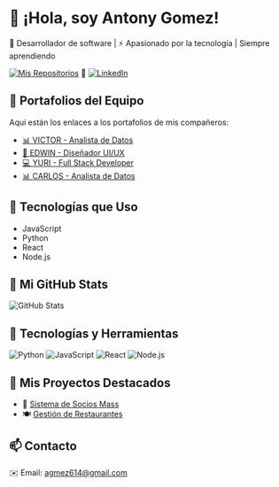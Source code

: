 # 🌟 ¡Hola, soy Antony Gomez!  
🚀 Desarrollador de software | ⚡ Apasionado por la tecnología   |  Siempre aprendiendo

[![Mis Repositorios](https://img.shields.io/badge/GitHub-Repositorios-181717?style=for-the-badge&logo=github)](https://github.com/AntonyGZ?tab=repositories)
🔗 [![LinkedIn](https://img.shields.io/badge/LinkedIn-0077B5?style=flat&logo=linkedin&logoColor=white)](https://linkedin.com/in/antonygz1605) 

## 📌 Portafolios del Equipo  
Aquí están los enlaces a los portafolios de mis compañeros:  
- [📊 VICTOR - Analista de Datos](https://carlos.github.io/) 
- [🎨 EDWIN - Diseñador UI/UX](https://juan.github.io/)  
- [💻 YURI - Full Stack Developer](https://ana.github.io/)  
- [📊 CARLOS - Analista de Datos](https://carlos.github.io/)
 
## 🔧 Tecnologías que Uso
- JavaScript
- Python
- React
- Node.js

## 🔗 Mi GitHub Stats
![GitHub Stats](https://github-readme-stats.vercel.app/api?username=AntonyGZ&show_icons=true&theme=dark)

## 🔧 Tecnologías y Herramientas  
![Python](https://img.shields.io/badge/Python-3776AB?style=flat&logo=python&logoColor=white)
![JavaScript](https://img.shields.io/badge/JavaScript-F7DF1E?style=flat&logo=javascript&logoColor=black)
![React](https://img.shields.io/badge/React-61DAFB?style=flat&logo=react&logoColor=black)
![Node.js](https://img.shields.io/badge/Node.js-339933?style=flat&logo=node.js&logoColor=white)


## 📂 Mis Proyectos Destacados  
- 🛒 [Sistema de Socios Mass](https://github.com/tuusuario/sistema-socios-mass)  
- 🍽️ [Gestión de Restaurantes](https://github.com/tuusuario/gestion-restaurantes)  

## 📫 Contacto  
✉️ Email: agmez614@gmail.com  
